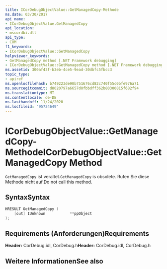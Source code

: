 ```yaml
---
title: ICorDebugObjectValue::GetManagedCopy-Methode
ms.date: 03/30/2017
api_name:
- ICorDebugObjectValue.GetManagedCopy
api_location:
- mscordbi.dll
api_type:
- COM
f1_keywords:
- ICorDebugObjectValue::GetManagedCopy
helpviewer_keywords:
- GetManagedCopy method [.NET Framework debugging]
- ICorDebugObjectValue::GetManagedCopy method [.NET Framework debugging]
ms.assetid: 300af43f-b3eb-4ce5-9ead-30dbfc5fbcc3
topic_type:
- apiref
ms.openlocfilehash: b749223de90b751676cd82c740f55c0bfe976a71
ms.sourcegitcommit: d8020797a6657d0fbbdff362b80300815f682f94
ms.translationtype: MT
ms.contentlocale: de-DE
ms.lasthandoff: 11/24/2020
ms.locfileid: "95724649"
---
```

# <a name="icordebugobjectvaluegetmanagedcopy-method"></a><span data-ttu-id="9ca49-102">ICorDebugObjectValue::GetManagedCopy-Methode</span><span class="sxs-lookup"><span data-stu-id="9ca49-102">ICorDebugObjectValue::GetManagedCopy Method</span></span>

<span data-ttu-id="9ca49-103">`GetManagedCopy` ist veraltet.</span><span class="sxs-lookup"><span data-stu-id="9ca49-103">`GetManagedCopy` is obsolete.</span></span> <span data-ttu-id="9ca49-104">Rufen Sie diese Methode nicht auf.</span><span class="sxs-lookup"><span data-stu-id="9ca49-104">Do not call this method.</span></span>  
  
## <a name="syntax"></a><span data-ttu-id="9ca49-105">Syntax</span><span class="sxs-lookup"><span data-stu-id="9ca49-105">Syntax</span></span>  
  
```cpp  
HRESULT GetManagedCopy (  
    [out] IUnknown           **ppObject  
);  
```  
  
## <a name="requirements"></a><span data-ttu-id="9ca49-106">Requirements (Anforderungen)</span><span class="sxs-lookup"><span data-stu-id="9ca49-106">Requirements</span></span>  

 <span data-ttu-id="9ca49-107">**Header:** CorDebug.idl, CorDebug.h</span><span class="sxs-lookup"><span data-stu-id="9ca49-107">**Header:** CorDebug.idl, CorDebug.h</span></span>  
  
## <a name="see-also"></a><span data-ttu-id="9ca49-108">Weitere Informationen</span><span class="sxs-lookup"><span data-stu-id="9ca49-108">See also</span></span>
